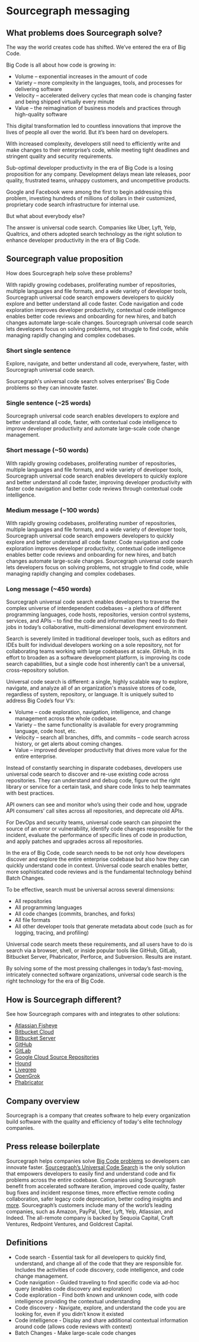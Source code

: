# Sourcegraph messaging

## What problems does Sourcegraph solve?

The way the world creates code has shifted. We’ve entered the era of Big Code.

Big Code is all about how code is growing in:

- Volume – exponential increases in the amount of code
- Variety – more complexity in the languages, tools, and processes for delivering software
- Velocity – accelerated delivery cycles that mean code is changing faster and being shipped virtually every minute
- Value – the reimagination of business models and practices through high-quality software

This digital transformation led to countless innovations that improve the lives of people all over the world. But it’s been hard on developers.

With increased complexity, developers still need to efficiently write and make changes to their enterprise’s code, while meeting tight deadlines and stringent quality and security requirements.

Sub-optimal developer productivity in the era of Big Code is a losing proposition for any company. Development delays mean late releases, poor quality, frustrated teams, unhappy customers, and uncompetitive products.

Google and Facebook were among the first to begin addressing this problem, investing hundreds of millions of dollars in their customized, proprietary code search infrastructure for internal use.

But what about everybody else?

The answer is universal code search. Companies like Uber, Lyft, Yelp, Qualtrics, and others adopted search technology as the right solution to enhance developer productivity in the era of Big Code.

## Sourcegraph value proposition

How does Sourcegraph help solve these problems?

With rapidly growing codebases, proliferating number of repositories, multiple languages and file formats, and a wide variety of developer tools, Sourcegraph universal code search empowers developers to quickly explore and better understand all code faster. Code navigation and code exploration improves developer productivity, contextual code intelligence enables better code reviews and onboarding for new hires, and batch changes automate large-scale changes. Sourcegraph universal code search lets developers focus on solving problems, not struggle to find code, while managing rapidly changing and complex codebases.

### Short single sentence

Explore, navigate, and better understand all code, everywhere, faster, with Sourcegraph universal code search.

Sourcegraph's universal code search solves enterprises' Big Code problems so they can innovate faster.

### Single sentence (~25 words)

Sourcegraph universal code search enables developers to explore and better understand all code, faster, with contextual code intelligence to improve developer productivity and automate large-scale code change management.

### Short message (~50 words)

With rapidly growing codebases, proliferating number of repositories, multiple languages and file formats, and wide variety of developer tools, Sourcegraph universal code search enables developers to quickly explore and better understand all code faster, improving developer productivity with faster code navigation and better code reviews through contextual code intelligence.

### Medium message (~100 words)

With rapidly growing codebases, proliferating number of repositories, multiple languages and file formats, and a wide variety of developer tools, Sourcegraph universal code search empowers developers to quickly explore and better understand all code faster. Code navigation and code exploration improves developer productivity, contextual code intelligence enables better code reviews and onboarding for new hires, and batch changes automate large-scale changes. Sourcegraph universal code search lets developers focus on solving problems, not struggle to find code, while managing rapidly changing and complex codebases.

### Long message (~450 words)

Sourcegraph universal code search enables developers to traverse the complex universe of interdependent codebases – a plethora of different programming languages, code hosts, repositories, version control systems, services, and APIs – to find the code and information they need to do their jobs in today’s collaborative, multi-dimensional development environment.

Search is severely limited in traditional developer tools, such as editors and IDEs built for individual developers working on a sole repository, not for collaborating teams working with large codebases at scale. GitHub, in its effort to broaden as a software development platform, is improving its code search capabilities, but a single code host inherently can’t be a universal, cross-repository solution.

Universal code search is different: a single, highly scalable way to explore, navigate, and analyze all of an organization's massive stores of code, regardless of system, repository, or language. It is uniquely suited to address Big Code’s four V’s:

- Volume – code exploration, navigation, intelligence, and change management across the whole codebase.
- Variety – the same functionality is available for every programming language, code host, etc.
- Velocity – search all branches, diffs, and commits – code search across history, or get alerts about coming changes.
- Value – improved developer productivity that drives more value for the entire enterprise.

Instead of constantly searching in disparate codebases, developers use universal code search to discover and re-use existing code across repositories. They can understand and debug code, figure out the right library or service for a certain task, and share code links to help teammates with best practices.

API owners can see and monitor who’s using their code and how, upgrade API consumers’ call sites across all repositories, and deprecate old APIs.

For DevOps and security teams, universal code search can pinpoint the source of an error or vulnerability, identify code changes responsible for the incident, evaluate the performance of specific lines of code in production, and apply patches and upgrades across all repositories.

In the era of Big Code, code search needs to be not only how developers discover and explore the entire enterprise codebase but also how they can quickly understand code in context. Universal code search enables better, more sophisticated code reviews and is the fundamental technology behind Batch Changes.

To be effective, search must be universal across several dimensions:

- All repositories
- All programming languages
- All code changes (commits, branches, and forks)
- All file formats
- All other developer tools that generate metadata about code (such as for logging, tracing, and profiling)

Universal code search meets these requirements, and all users have to do is search via a browser, shell, or inside popular tools like GitHub, GitLab, Bitbucket Server, Phabricator, Perforce, and Subversion. Results are instant.

By solving some of the most pressing challenges in today’s fast-moving, intricately connected software organizations, universal code search is the right technology for the era of Big Code.

## How is Sourcegraph different?

See how Sourcegraph compares with and integrates to other solutions:

- [Atlassian Fisheye](tools/atlassian_fisheye_vs_sourcegraph.md)
- [Bitbucket Cloud](tools/bitbucket_cloud_vs_sourcegraph.md)
- [Bitbucket Server](tools/bitbucket_server_vs_sourcegraph.md)
- [GitHub](tools/github_vs_sourcegraph.md)
- [GitLab](tools/gitlab_vs_sourcegraph.md)
- [Google Cloud Source Repositories](tools/google_cloud_source_repositories_vs_sourcegraph.md)
- [Hound](tools/hound_vs_sourcegraph.md)
- [Livegrep](tools/livegrep_vs_sourcegraph.md)
- [OpenGrok](tools/opengrok_vs_sourcegraph.md)
- [Phabricator](tools/phabricator_vs_sourcegraph.md)

## Company overview

Sourcegraph is a company that creates software to help every organization build software with the quality and efficiency of today's elite technology companies.

## Press release boilerplate

Sourcegraph helps companies solve [Big Code problems](https://about.sourcegraph.com/press-release/big-code-survey-2020/) so developers can innovate faster. [Sourcegraph’s Universal Code Search](https://info.sourcegraph.com/universal-code-search-ebook-req) is the only solution that empowers developers to easily find and understand code and fix problems across the entire codebase. Companies using Sourcegraph benefit from accelerated software iteration, improved code quality, faster bug fixes and incident response times, more effective remote coding collaboration, safer legacy code deprecation, better coding insights and [more](https://info.sourcegraph.com/universal-code-search-ebook-req). Sourcegraph’s customers include many of the world’s leading companies, such as Amazon, PayPal, Uber, Lyft, Yelp, Atlassian, and Indeed. The all-remote company is backed by Sequoia Capital, Craft Ventures, Redpoint Ventures, and Goldcrest Capital.

## Definitions

- Code search - Essential task for all developers to quickly find, understand, and change all of the code that they are responsible for. Includes the activities of code discovery, code intelligence, and code change management.
- Code navigation - Guided traveling to find specific code via ad-hoc query (enables code discovery and exploration)
- Code exploration - Find both known and unknown code, with code intelligence providing the contextual understanding
- Code discovery - Navigate, explore, and understand the code you are looking for, even if you didn’t know it existed
- Code intelligence - Display and share additional contextual information around code (allows code reviews with context)
- Batch Changes - Make large-scale code changes
